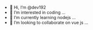 - 👋 Hi, I’m @dev192
- 👀 I’m interested in coding ...
- 🌱 I’m currently learning nodejs ...
- 💞️ I’m looking to collaborate on vue js ...

<!---
dev192/dev192 is a ✨ special ✨ repository because its `README.md` (this file) appears on your GitHub profile.
You can click the Preview link to take a look at your changes.
--->
